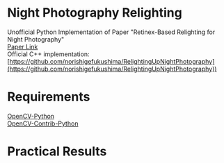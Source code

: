 # Night Photography Relighting
Unofficial Python Implementation of Paper "Retinex-Based Relighting for Night Photography"</br>
[Paper Link](https://www.mdpi.com/2076-3417/13/3/1719)</br>
Official C++ implementation:[https://github.com/norishigefukushima/RelightingUpNightPhotography](https://github.com/norishigefukushima/RelightingUpNightPhotography))</br>

# Requirements
[OpenCV-Python](https://pypi.org/project/opencv-python/)</br>
[OpenCV-Contrib-Python](https://pypi.org/project/opencv-contrib-python/)</br>

# Practical Results


